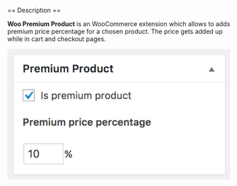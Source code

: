 == Description ==

<strong>Woo Premium Product</strong> is an WooCommerce extension which allows to adds premium price percentage for a chosen product. The price gets added up while in cart and checkout pages.

![Alt text](wc_product_premium_postbox.png?raw=true "Premium Price Percentage")